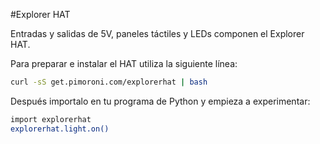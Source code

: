 <!--
---
name: Explorer HAT
description: Una placa completa, con luz, entradas, entradas táctiles y salidas.
pincount: 40
pin:
  '7':
    name: LED 1
    mode: salida
    active: alto (encendido)
  '11':
    name: LED 2
    mode: salida
    active: alto (encendido)
  '13':
    name: LED 3
    mode: salida
    active: alto (encendido)
  '15':
    name: Entrada 2
    mode: entrada
    active: alto (encendido)
  '16':
    name: Entrada 1
    mode: entrada
    active: alto (encendido)
  '18':
    name: Entrada 3
    mode: entrada
    active: alto (encendido)
  '22':
    name: Entrada 4
    mode: entrada
    active: alto (encendido)
  '29':
    name: LED 4
    mode: salida
    active: alto (encendido)
  '31':
    name: Salida 1
    mode: salida
    active: alto (encendido)
  '32':
    name: Salida 2
    mode: salida
    active: alto (encendido)
  '33':
    name: Salida 3
    mode: salida
    active: alto (encendido)
  '36':
    name: Salida 4
    mode: salida
    active: alto (encendido)
-->
#Explorer HAT

Entradas y salidas de 5V, paneles táctiles y LEDs componen el Explorer HAT.

Para preparar e instalar el HAT utiliza la siguiente línea:

```bash
curl -sS get.pimoroni.com/explorerhat | bash
```

Después importalo en tu programa de Python y empieza a experimentar:

```bash
import explorerhat
explorerhat.light.on()
```
